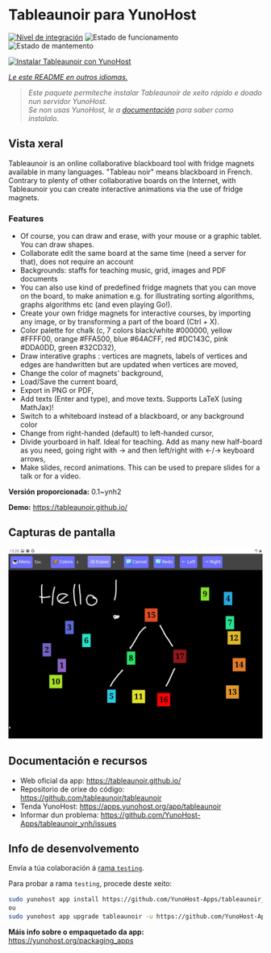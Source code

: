 <!--
NOTA: Este README foi creado automáticamente por <https://github.com/YunoHost/apps/tree/master/tools/readme_generator>
NON debe editarse manualmente.
-->

# Tableaunoir para YunoHost

[![Nivel de integración](https://apps.yunohost.org/badge/integration/tableaunoir)](https://ci-apps.yunohost.org/ci/apps/tableaunoir/)
![Estado de funcionamento](https://apps.yunohost.org/badge/state/tableaunoir)
![Estado de mantemento](https://apps.yunohost.org/badge/maintained/tableaunoir)

[![Instalar Tableaunoir con YunoHost](https://install-app.yunohost.org/install-with-yunohost.svg)](https://install-app.yunohost.org/?app=tableaunoir)

*[Le este README en outros idiomas.](./ALL_README.md)*

> *Este paquete permíteche instalar Tableaunoir de xeito rápido e doado nun servidor YunoHost.*  
> *Se non usas YunoHost, le a [documentación](https://yunohost.org/install) para saber como instalalo.*

## Vista xeral

Tableaunoir is an online collaborative blackboard tool with fridge magnets available in many languages. "Tableau noir" means blackboard in French. Contrary to plenty of other collaborative boards on the Internet, with Tableaunoir you can create interactive animations via the use of fridge magnets.

### Features

- Of course, you can draw and erase, with your mouse or a graphic tablet. You can draw shapes.
- Collaborate edit the same board at the same time (need a server for that), does not require an account
- Backgrounds: staffs for teaching music, grid, images and PDF documents
- You can also use kind of predefined fridge magnets that you can move on the board, to make animation e.g. for illustrating sorting algorithms, graphs algorithms etc (and even playing Go!).
- Create your own fridge magnets for interactive courses, by importing any image, or by transforming a part of the board (Ctrl + X).
- Color palette for chalk (c, 7 colors black/white #000000, yellow #FFFF00, orange #FFA500, blue #64ACFF, red #DC143C, pink #DDA0DD, green #32CD32),
- Draw interative graphs : vertices are magnets, labels of vertices and edges are handwritten but are updated when vertices are moved,
- Change the color of magnets' background,
- Load/Save the current board,
- Export in PNG or PDF,
- Add texts (Enter and type), and move texts. Supports LaTeX (using MathJax)!
- Switch to a whiteboard instead of a blackboard, or any background color
- Change from right-handed (default) to left-handed cursor,
- Divide yourboard in half. Ideal for teaching. Add as many new half-board as you need, going right with → and then left/right with ←/→ keyboard arrows,
- Make slides, record animations. This can be used to prepare slides for a talk or for a video.


**Versión proporcionada:** 0.1~ynh2

**Demo:** <https://tableaunoir.github.io/>

## Capturas de pantalla

![Captura de pantalla de Tableaunoir](./doc/screenshots/screenshot.jpg)

## Documentación e recursos

- Web oficial da app: <https://tableaunoir.github.io/>
- Repositorio de orixe do código: <https://github.com/tableaunoir/tableaunoir>
- Tenda YunoHost: <https://apps.yunohost.org/app/tableaunoir>
- Informar dun problema: <https://github.com/YunoHost-Apps/tableaunoir_ynh/issues>

## Info de desenvolvemento

Envía a túa colaboración á [rama `testing`](https://github.com/YunoHost-Apps/tableaunoir_ynh/tree/testing).

Para probar a rama `testing`, procede deste xeito:

```bash
sudo yunohost app install https://github.com/YunoHost-Apps/tableaunoir_ynh/tree/testing --debug
ou
sudo yunohost app upgrade tableaunoir -u https://github.com/YunoHost-Apps/tableaunoir_ynh/tree/testing --debug
```

**Máis info sobre o empaquetado da app:** <https://yunohost.org/packaging_apps>
